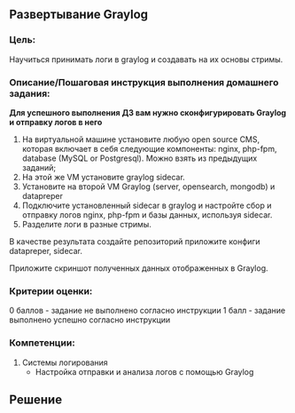 ## Развертывание Graylog

### Цель:
Научиться принимать логи в graylog и создавать на их основы стримы.

### Описание/Пошаговая инструкция выполнения домашнего задания:

**Для успешного выполнения ДЗ вам нужно сконфигурировать Graylog и отправку логов в него**
1. На виртуальной машине установите любую open source CMS, которая включает в себя следующие компоненты: nginx, php-fpm, database (MySQL or Postgresql). Можно взять из предыдущих заданий;
2. На этой же VM установите graylog sidecar.
3. Установите на второй VM Graylog (server, opensearch, mongodb) и datapreper
4. Подключите установленный sidecar в graylog и настройте сбор и отправку логов nginx, php-fpm и базы данных, используя sidecar.
5. Разделите логи в разные стримы.


В качестве результата создайте репозиторий приложите конфиги datapreper, sidecar.

Приложите скриншот полученных данных отображенных в Graylog.

### Критерии оценки:
0 баллов - задание не выполнено согласно инструкции
1 балл - задание выполнено успешно согласно инструкции


### Компетенции:
1. Системы логирования
   - Настройка отправки и анализа логов с помощью Graylog


## Решение

